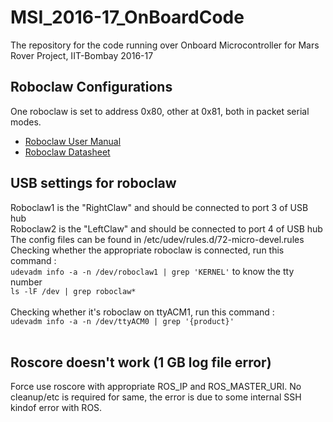 # MSI_2016-17_OnBoardCode
The repository for the code running over Onboard Microcontroller for Mars Rover Project, IIT-Bombay 2016-17

## Roboclaw Configurations 
One roboclaw is set to address 0x80, other at 0x81, both in packet serial modes. <br/>

* [Roboclaw User Manual](http://downloads.ionmc.com/docs/roboclaw_user_manual.pdf)
* [Roboclaw Datasheet](http://downloads.ionmc.com/docs/roboclaw_datasheet_2x45A.pdf)

## USB settings for roboclaw

Roboclaw1 is the "RightClaw" and should be connected to port 3 of USB hub <br/>
Roboclaw2 is the "LeftClaw" and should be connected to port 4 of USB hub <br/>
The config files can be found in /etc/udev/rules.d/72-micro-devel.rules <br/>
Checking whether the appropriate roboclaw is connected, run this command : <br/>
   `udevadm info -a -n /dev/roboclaw1 | grep 'KERNEL'` to know the tty number <br/>
   `ls -lF /dev | grep roboclaw*` <br/> 
  <br/>
Checking whether it's roboclaw on ttyACM1, run this command : <br/>
   `udevadm info -a -n /dev/ttyACM0 | grep '{product}'`<br/>
<br/>

## Roscore doesn't work (1 GB log file error)

Force use roscore with appropriate ROS_IP and ROS_MASTER_URI. No cleanup/etc is required for same, the error is due to some internal SSH kindof error with ROS.

